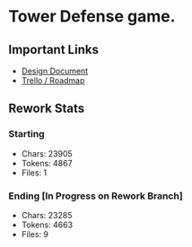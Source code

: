 # Tower Defense game.

## Important Links
- [Design Document](https://docs.google.com/document/d/1cdd3pdNITeIYohnU7j1p6ek8NbD_pG9kevsfCBfXnQQ/edit)
- [Trello / Roadmap](https://trello.com/b/IxeCKIFN/cdm176towerdefense)

## Rework Stats
### Starting
- Chars: 23905
- Tokens: 4867
- Files: 1

### Ending [In Progress on Rework Branch]
- Chars: 23285
- Tokens: 4663
- Files: 9
